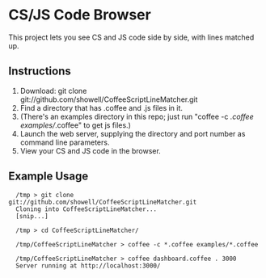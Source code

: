 <h1>CS/JS Code Browser</h1>

This project lets you see CS and JS code side by side, with lines matched up.

<h2>Instructions</h2>

  1. Download: git clone git://github.com/showell/CoffeeScriptLineMatcher.git
  1. Find a directory that has .coffee and .js files in it.
  1. (There's an examples directory in this repo; just run "coffee -c *.coffee examples/*.coffee" to get js files.)
  1. Launch the web server, supplying the directory and port number as command line parameters.
  1. View your CS and JS code in the browser.
  
<h2>Example Usage</h2>
  
```
  /tmp > git clone git://github.com/showell/CoffeeScriptLineMatcher.git
  Cloning into CoffeeScriptLineMatcher...
  [snip...]
  
  /tmp > cd CoffeeScriptLineMatcher/
  
  /tmp/CoffeeScriptLineMatcher > coffee -c *.coffee examples/*.coffee
  
  /tmp/CoffeeScriptLineMatcher > coffee dashboard.coffee . 3000
  Server running at http://localhost:3000/
```
  
